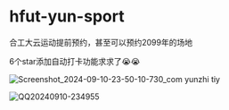 # hfut-yun-sport
合工大云运动提前预约，甚至可以预约2099年的场地

6个star添加自动打卡功能求求了😭😭

![Screenshot_2024-09-10-23-50-10-730_com yunzhi tiy](https://github.com/user-attachments/assets/8a432441-3260-413b-927b-c453b4302f95)

![QQ20240910-234955](https://github.com/user-attachments/assets/26cc1aea-81e6-44af-a74b-4ef2d6ce25ad)
